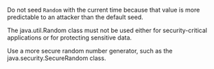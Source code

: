 Do not seed `Random` with the current time because that value is more predictable to an attacker than the default seed.

The java.util.Random class must not be used either for security-critical applications or for protecting sensitive data.

Use a more secure random number generator, such as the java.security.SecureRandom class.